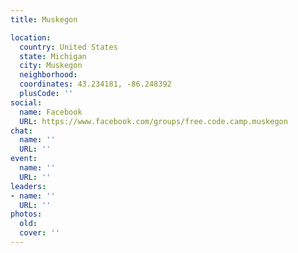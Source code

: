 ```yaml
---
title: Muskegon

location:
  country: United States
  state: Michigan
  city: Muskegon
  neighborhood: 
  coordinates: 43.234181, -86.248392
  plusCode: ''
social:
  name: Facebook
  URL: https://www.facebook.com/groups/free.code.camp.muskegon
chat:
  name: ''
  URL: ''
event:
  name: ''
  URL: ''
leaders:
- name: ''
  URL: ''
photos:
  old: 
  cover: ''
---
```

